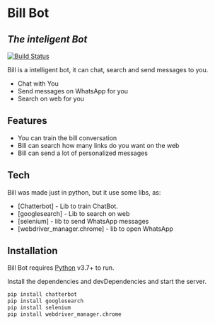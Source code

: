 # Bill Bot
## _The inteligent Bot_

[![Build Status](https://travis-ci.org/joemccann/dillinger.svg?branch=master)](https://travis-ci.org/joemccann/dillinger)

Bill is a intelligent bot, it can chat, search and send messages to you.

- Chat with You
- Send messages on WhatsApp for you
- Search on web for you

## Features

- You can train the bill conversation
- Bill can search how many links do you want on the web
- Bill can send a lot of personalized messages


## Tech

Bill was made just in python, but it use some libs, as:

- [Chatterbot] - Lib to train ChatBot.
- [googlesearch] - Lib to search on web
- [selenium] - lib to send WhatsApp messages
- [webdriver_manager.chrome] - lib to open WhatsApp


## Installation

Bill Bot requires [Python](https://www.python.org/) v3.7+ to run.

Install the dependencies and devDependencies and start the server.

```sh
pip install chatterbot
pip install googlesearch
pip install selenium
pip install webdriver_manager.chrome
```


   [dill]: <https://www.python.org/>
   [git-repo-url]: <https://github.com/JoaoAssalim/Bill_Bot.git>
   [Python]: <https://www.python.org/>

